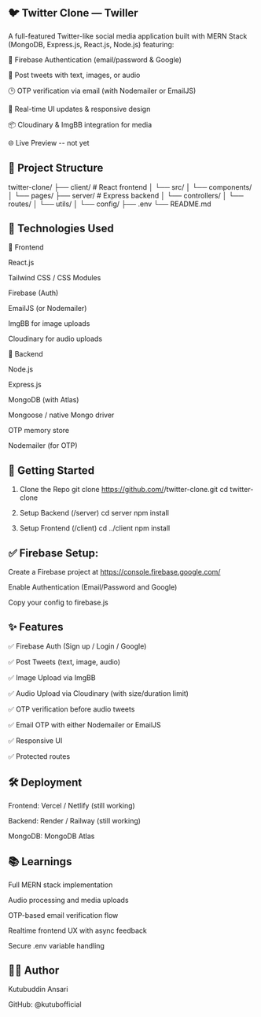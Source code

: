 ## 🐦  Twitter Clone — Twiller
A full-featured Twitter-like social media application built with MERN Stack (MongoDB, Express.js, React.js, Node.js) featuring:

🔐 Firebase Authentication (email/password & Google)

📝 Post tweets with text, images, or audio

🕒 OTP verification via email (with Nodemailer or EmailJS)

🧠 Real-time UI updates & responsive design

📦 Cloudinary & ImgBB integration for media

🌐 Live Preview
-- not yet

## 📁 Project Structure

twitter-clone/
├── client/               # React frontend
│   └── src/
│       └── components/
│       └── pages/
├── server/               # Express backend
│   └── controllers/
│   └── routes/
│   └── utils/
│   └── config/
├── .env
└── README.md


## 🔧 Technologies Used
🔹 Frontend

React.js

Tailwind CSS / CSS Modules

Firebase (Auth)

EmailJS (or Nodemailer)

ImgBB for image uploads

Cloudinary for audio uploads


🔹 Backend

 Node.js

Express.js

MongoDB (with Atlas)

Mongoose / native Mongo driver

OTP memory store

Nodemailer (for OTP)

## 🚀 Getting Started

1. Clone the Repo
git clone https://github.com/<your-username>/twitter-clone.git
cd twitter-clone

2. Setup Backend (/server)
cd server
npm install

3. Setup Frontend (/client)
cd ../client
npm install

##  ✅ Firebase Setup:
Create a Firebase project at https://console.firebase.google.com/

Enable Authentication (Email/Password and Google)

Copy your config to firebase.js

## ✨ Features
✅ Firebase Auth (Sign up / Login / Google)

✅ Post Tweets (text, image, audio)

✅ Image Upload via ImgBB

✅ Audio Upload via Cloudinary (with size/duration limit)

✅ OTP verification before audio tweets

✅ Email OTP with either Nodemailer or EmailJS

✅ Responsive UI

✅ Protected routes

## 🛠️ Deployment
Frontend: Vercel / Netlify  (still working)

Backend: Render / Railway  (still working)

MongoDB: MongoDB Atlas  


## 📚 Learnings
Full MERN stack implementation

Audio processing and media uploads

OTP-based email verification flow

Realtime frontend UX with async feedback

Secure .env variable handling


## 🙋‍♂️ Author
Kutubuddin Ansari

GitHub: @kutubofficial

